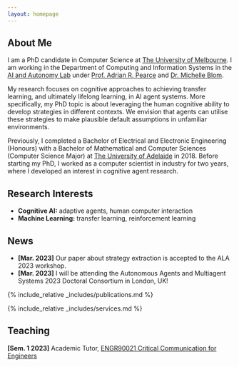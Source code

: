 ```yaml
---
layout: homepage
---
```


## About Me

I am a PhD candidate in Computer Science at [The University of Melbourne](https://cis.unimelb.edu.au/people/students/archana-vadakattu). I am working in the Department of Computing and Information Systems in the [AI and Autonomy Lab](https://cis.unimelb.edu.au/agentlab#about) under [Prof. Adrian R. Pearce](https://findanexpert.unimelb.edu.au/profile/14397-adrian-pearce) and [Dr. Michelle Blom](https://findanexpert.unimelb.edu.au/profile/178724-michelle-blom). 

My research focuses on cognitive approaches to achieving transfer learning, and ultimately lifelong learning, in AI agent systems. More specifically, my PhD topic is about leveraging the human cognitive ability to develop strategies in different contexts. We envision that agents can utilise these strategies to make plausible default assumptions in unfamiliar environments. 

Previously, I completed a Bachelor of Electrical and Electronic Engineering (Honours) with a Bachelor of Mathematical and Computer Sciences (Computer Science Major) at [The University of Adelaide](https://www.adelaide.edu.au/) in 2018. Before starting my PhD, I worked as a computer scientist in industry for two years, where I developed an interest in cognitive agent research.

## Research Interests

- **Cognitive AI:** adaptive agents, human computer interaction
- **Machine Learning:** transfer learning, reinforcement learning

## News

- **[Mar. 2023]** Our paper about strategy extraction is accepted to the ALA 2023 workshop.
- **[Mar. 2023]** I will be attending the Autonomous Agents and Multiagent Systems 2023 Doctoral Consortium in London, UK!

{% include_relative _includes/publications.md %}

{% include_relative _includes/services.md %}

## Teaching

**[Sem. 1 2023]** Academic Tutor, <a href="https://handbook.unimelb.edu.au/subjects/engr90021">ENGR90021 Critical Communication for Engineers</a>
